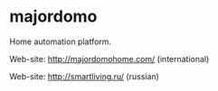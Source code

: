 majordomo
=========

Home automation platform.

Web-site: http://majordomohome.com/ (international)

Web-site: http://smartliving.ru/ (russian)